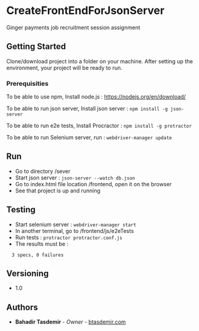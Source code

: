 # CreateFrontEndForJsonServer
Ginger payments job recruitment session assignment

## Getting Started

Clone/download project into a folder on your machine. After setting up the environment, your project will be ready to run.

### Prerequisities

To be able to use npm,
Install node.js : https://nodejs.org/en/download/

To be able to run json server,
Install json server : ```npm install -g json-server```

To be able to run e2e tests,
Install Procractor : ```npm install -g protractor```

To be able to run Selenium server,
run : ```webdriver-manager update```


## Run

* Go to directory <project-source>/sever
* Start json server : ```json-server --watch db.json```
* Go to index.html file location <project-source>/frontend, open it on the browser
* See that project is up and running

## Testing

* Start selenium server : ```webdriver-manager start```
* In another terminal, go to <project-source>/frontend/js/e2eTests
* Run tests : ```protractor protractor.conf.js```
* The results must be : 
```
  3 specs, 0 failures
```

## Versioning

* 1.0

## Authors

* **Bahadir Tasdemir** - *Owner* - [btasdemir.com](http://www.btasdemir.com)
